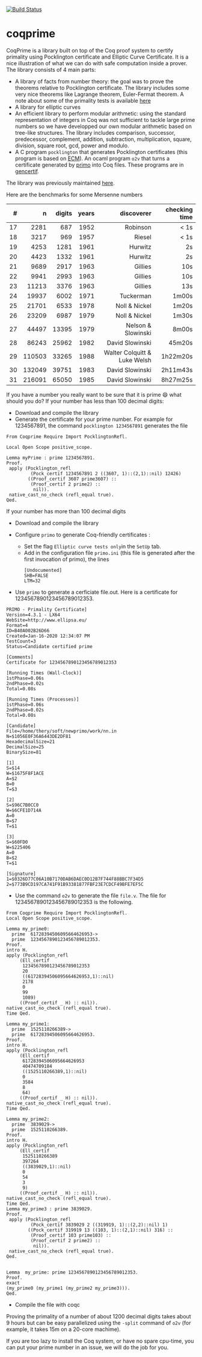[![Build Status](https://travis-ci.com/thery/coqprime.svg?branch=master)](https://travis-ci.com/thery/coqprime)

# coqprime

CoqPrime is a library built on top of the Coq proof system to certify primality using Pocklington certificate and Elliptic Curve Certificate. It is a nice illustration of what we can do with safe computation inside a prover. The library consists of 4 main parts:

* A library of facts from number theory: the goal was to prove the theorems relative to Pocklington certificate. The library includes some very nice theorems like Lagrange theorem, Euler-Fermat theorem. A note about some of the primality
tests is available [here](./PrimalityTest.pdf)
* A library for elliptic curves
* An efficient library to perform modular arithmetic: using the standard representation of integers in Coq was not sufficient to tackle large prime numbers so we have developped our own modular arithmetic based on tree-like structures. The library includes comparison, successor, predecessor, complement, addition, subtraction, multiplication, square, division, square root, gcd, power and modulo.
* A C program ```pocklington```  that generates Pocklington certificates (this program is based on [ECM](https://ecm.gforge.inria.fr)). An ocaml program ```o2v``` that turns a certificate generated by [primo](https://www.ellipsa.eu) into Coq files. These programs are in
[gencertif](./gencertif).

The library was previously maintained [here](http://coqprime.gforge.inria.fr/).

Here are the benchmarks for some Mersenne numbers


|  #  |	     n |	digits  |	years  |	discoverer                   |	checking time  |
| ---:| ------:| -------:| ------:| ----------------------------:| --------------:|
| 17  |	  2281 |  	  687 |   1952 | Robinson 	                   |           < 1s |
| 18  |	  3217 |  	  969 |   1957 | Riesel 	                     |           < 1s |
| 19  |	  4253 |  	 1281 |   1961 | Hurwitz 	                    |             2s |
| 20  |	  4423 |  	 1332 |   1961 | Hurwitz 	                    |             2s |
| 21  |	  9689 | 	  2917 |   1963 | Gillies                      |       	    10s |
| 22  |	  9941 |	   2993 |   1963 | Gillies                      |            10s |
| 23  |	 11213 |	   3376 |   1963 | Gillies                      |            13s |
| 24  |	 19937 |  	 6002 |   1971 | Tuckerman                    |          1m00s |
| 25  |  21701 |  	 6533 |   1978 | Noll            & Nickel     |          1m20s |
| 26  |  23209 |  	 6987 |   1979 | Noll            & Nickel     |          1m30s |
| 27  |  44497 |   13395 |   1979 | Nelson          & Slowinski  |          8m00s |
| 28  |	 86243 |   25962 |   1982 | David Slowinski              |         45m20s |
| 29  |	110503 |   33265 |   1988 | Walter Colquitt & Luke Welsh |       1h22m20s |
| 30  |	132049 |   39751 |   1983 | David Slowinski              |       2h11m43s |
| 31  |	216091 |   65050 |   1985 | David Slowinski              |       8h27m25s |

If you have a number you really want to be sure that it is prime :smile: what should you do?
If your number has less than 100 decimal digits: 

- Download and compile the library
- Generate the certificate for your prime number. For example for 1234567891, the command ```pocklington 1234567891``` generates the  file

```
From Coqprime Require Import PocklingtonRefl.

Local Open Scope positive_scope.

Lemma myPrime : prime 1234567891.
Proof.
 apply (Pocklington_refl
         (Pock_certif 1234567891 2 ((3607, 1)::(2,1)::nil) 12426)
        ((Proof_certif 3607 prime3607) ::
         (Proof_certif 2 prime2) ::
          nil)).
 native_cast_no_check (refl_equal true).
Qed.
````

If your number has more than 100 decimal digits

- Download and compile the library
- Configure ```primo``` to generate Coq-friendly certificates :
    - Set the flag ```Elliptic curve tests only```in the ```SetUp``` tab.
    - Add in the configuration file ```primo.ini``` (this file is generated after the first invocation of primo), the lines
      ```
      [Undocumented]
      SHB=FALSE
      LTM=32
       ```

- Use ```primo``` to generate a cerficiate file.out. Here is a certificate for 1234567890123456789012353.

```
PRIMO - Primality Certificate]
Version=4.3.1 - LX64
WebSite=http://www.ellipsa.eu/
Format=4
ID=B40A002B26D66
Created=Jan-16-2020 12:34:07 PM
TestCount=3
Status=Candidate certified prime

[Comments]
Certificate for 1234567890123456789012353

[Running Times (Wall-Clock)]
1stPhase=0.06s
2ndPhase=0.02s
Total=0.08s

[Running Times (Processes)]
1stPhase=0.06s
2ndPhase=0.02s
Total=0.08s

[Candidate]
File=/home/thery/soft/newprimo/work/nn.in
N=$1056E0F36A6443DE2DF81
HexadecimalSize=21
DecimalSize=25
BinarySize=81

[1]
S=$14
W=$1675F8F1ACE
A=$2
B=0
T=$3

[2]
S=$96C7B0CC0
W=$6CFE1D714A
A=0
B=$7
T=$1

[3]
S=$60FD0
W=$225406
A=0
B=$2
T=$1

[Signature]
1=$0326D77C06A10B7170DAB6DAEC0D12B7F744F88BBC7F34D5
2=$773B9CD197CA741F91B93381877FBF23E7CDCF49BFE7EF5C
```

- Use the command ```o2v``` to generate the file ```file.v```. The file for 1234567890123456789012353 is the following.

```
From Coqprime Require Import PocklingtonRefl.
Local Open Scope positive_scope.

Lemma my_prime0:
  prime  61728394506095664626953->
  prime  1234567890123456789012353.
Proof.
intro H.
apply (Pocklington_refl 
     (Ell_certif
      1234567890123456789012353
      20
      ((61728394506095664626953,1)::nil)
      2178
      0
      99
      1089)
     ((Proof_certif _ H) :: nil)).
native_cast_no_check (refl_equal true).
Time Qed.

Lemma my_prime1:
  prime  1525110266389->
  prime  61728394506095664626953.
Proof.
intro H.
apply (Pocklington_refl 
     (Ell_certif
      61728394506095664626953
      40474709184
      ((1525110266389,1)::nil)
      0
      3584
      8
      64)
     ((Proof_certif _ H) :: nil)).
native_cast_no_check (refl_equal true).
Time Qed.

Lemma my_prime2:
  prime  3839029->
  prime  1525110266389.
Proof.
intro H.
apply (Pocklington_refl 
     (Ell_certif
      1525110266389
      397264
      ((3839029,1)::nil)
      0
      54
      3
      9)
     ((Proof_certif _ H) :: nil)).
native_cast_no_check (refl_equal true).
Time Qed.
Lemma my_prime3 : prime 3839029.
Proof.
 apply (Pocklington_refl
         (Pock_certif 3839029 2 ((319919, 1)::(2,2)::nil) 1)
        ((Pock_certif 319919 13 ((103, 1)::(2,1)::nil) 316) ::
         (Proof_certif 103 prime103) ::
         (Proof_certif 2 prime2) ::
          nil)).
 native_cast_no_check (refl_equal true).
Qed.


Lemma  my_prime: prime 1234567890123456789012353.
Proof.
exact
(my_prime0 (my_prime1 (my_prime2 my_prime3))).
Qed.
```

- Compile the file with coqc

Proving the primality of a number of about 1200 decimal digits takes about 9 hours but can
be easy parallelized using the ```-split``` command of ```o2v``` (for example, it takes 15m on a 20-core machime).

If you are too lazy to install the Coq system, or have no spare cpu-time, you can put your prime number in an issue, 
we will do the job for you. 
